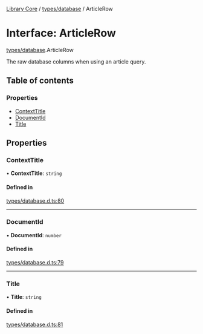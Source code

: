 [Library Core](../README.md) / [types/database](../modules/types_database.md) / ArticleRow

# Interface: ArticleRow

[types/database](../modules/types_database.md).ArticleRow

The raw database columns when using an article query.

## Table of contents

### Properties

- [ContextTitle](types_database.articlerow.md#contexttitle)
- [DocumentId](types_database.articlerow.md#documentid)
- [Title](types_database.articlerow.md#title)

## Properties

### ContextTitle

• **ContextTitle**: `string`

#### Defined in

[types/database.d.ts:80](https://github.com/BenShelton/library-api/blob/master/packages/core/types/database.d.ts#L80)

___

### DocumentId

• **DocumentId**: `number`

#### Defined in

[types/database.d.ts:79](https://github.com/BenShelton/library-api/blob/master/packages/core/types/database.d.ts#L79)

___

### Title

• **Title**: `string`

#### Defined in

[types/database.d.ts:81](https://github.com/BenShelton/library-api/blob/master/packages/core/types/database.d.ts#L81)
